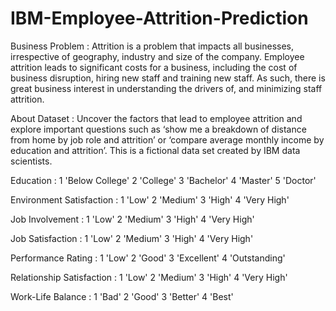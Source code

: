 # IBM-Employee-Attrition-Prediction
Business Problem : Attrition is a problem that impacts all businesses, irrespective of geography, industry and size of the company.
Employee attrition leads to significant costs for a business, including the cost of business disruption, hiring new staff and training new staff.
As such, there is great business interest in understanding the drivers of, and minimizing staff attrition.

About Dataset : Uncover the factors that lead to employee attrition and explore important questions such as ‘show me a breakdown of distance from home by job role and attrition’ or ‘compare average monthly income by education and attrition’. This is a fictional data set created by IBM data scientists.

Education :
1 'Below College'
2 'College'
3 'Bachelor'
4 'Master'
5 'Doctor'

Environment Satisfaction :
1 'Low'
2 'Medium'
3 'High'
4 'Very High'

Job Involvement :
1 'Low'
2 'Medium'
3 'High'
4 'Very High'

Job Satisfaction :
1 'Low'
2 'Medium'
3 'High'
4 'Very High'

Performance Rating :
1 'Low'
2 'Good'
3 'Excellent'
4 'Outstanding'

Relationship Satisfaction :
1 'Low'
2 'Medium'
3 'High'
4 'Very High'

Work-Life Balance :
1 'Bad'
2 'Good'
3 'Better'
4 'Best'

